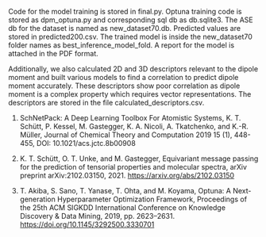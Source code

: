 Code for the model training is stored in final.py. Optuna training code is stored as dpm_optuna.py and corresponding sql db as db.sqlite3. The ASE db for the dataset is named as new_dataset70.db. Predicted values are stored in predicted200.csv. The trained model is inside the new_dataset70 folder names as best_inference_model_fold. A report for the model is attached in the PDF format. 

Additionally, we also calculated 2D and 3D descriptors relevant to the dipole moment and built various models to find a correlation to predict dipole moment accurately. These descriptors show poor correlation as dipole moment is a complex property which requires vector representations. The descriptors are stored in the file calculated_descriptors.csv.

1. SchNetPack: A Deep Learning Toolbox For Atomistic Systems, K. T. Schütt, P. Kessel, M. Gastegger, K. A. Nicoli, A. Tkatchenko, and K.-R. Müller, Journal of Chemical Theory and Computation 2019 15 (1), 448-455, DOI: 10.1021/acs.jctc.8b00908
   
2. K. T. Schütt, O. T. Unke, and M. Gastegger, Equivariant message passing for the prediction of tensorial properties and molecular spectra, arXiv preprint arXiv:2102.03150, 2021. https://arxiv.org/abs/2102.03150

3. T. Akiba, S. Sano, T. Yanase, T. Ohta, and M. Koyama, Optuna: A Next-generation Hyperparameter Optimization Framework, Proceedings of the 25th ACM SIGKDD International Conference on Knowledge Discovery & Data Mining, 2019, pp. 2623–2631. https://doi.org/10.1145/3292500.3330701
